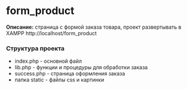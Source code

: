 # form_product

**Описание:** страница с формой заказа товара, проект развертывать в XAMPP http://localhost/form_product

### Структура проекта

- index.php - основной файл
- lib.php - функции и процедуры для обработки заказа
- success.php - страница оформления заказа
- папка static - файлы css и картинки